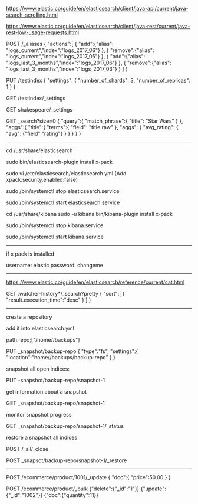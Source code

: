 https://www.elastic.co/guide/en/elasticsearch/client/java-api/current/java-search-scrolling.html

https://www.elastic.co/guide/en/elasticsearch/client/java-rest/current/java-rest-low-usage-requests.html



POST /_aliases
{
	"actions":[
		{
			"add":{"alias": "logs_current","index":"logs_2017_06"}
		},
		{
			"remove":{"alias": "logs_current","index":"logs_2017_05"}
		},
		{
			"add":{"alias": "logs_last_3_months","index":"logs_2017_06"}
		},
		{
			"remove":{"alias": "logs_last_3_months","index":"logs_2017_03"}
		}
	]
}

PUT /testindex
{
  "settings": {
    "number_of_shards": 3,
    "number_of_replicas": 1
  }
}

GET /testindex/_settings

GET shakespeare/_settings

GET _search?size=0
{
  "query":{
    "match_phrase":{
      "title": "Star Wars"
    }
  },
  "aggs":{
    "title":{
      "terms":{
        "field": "title.raw"
      },
      "aggs": {
        "avg_rating": {
          "avg": {"field":"rating"}
        }
      }
    }
  }
}

**********************************

cd /usr/share/elasticsearch

sudo bin/elasticsearch-plugin install x-pack

sudo vi /etc/elasticsearch/elasticsearch.yml
(Add xpack.security.enabled:false)

sudo /bin/systemctl stop elasticsearch.service

sudo /bin/systemctl start elasticsearch.service

cd /usr/share/kibana
sudo -u kibana bin/kibana-plugin install x-pack

sudo /bin/systemctl stop kibana.service

sudo /bin/systemctl start kibana.service


*************
if x pack is installed

username: elastic
password: changeme

*******************************

https://www.elastic.co/guide/en/elasticsearch/reference/current/cat.html

GET .watcher-history*/_search?pretty
{
  "sort":[
      {
        "result.execution_time":"desc"
      }
    ]
}
*******************************************

create a repository

add it into elasticsearch.yml

path.repo;["/home/<user>/backups"]

PUT _snapshot/backup-repo
{
	"type":"fs",
	"settings":{
		"location":"home/<user>/backups/backup-repo"
	}
}


snapshot all open indices:

PUT -snapshot/backup-repo/snapshot-1

get information about a snapshot

GET _snapshot/backup-repo/snapshot-1

monitor snapshot progress

GET _snapshot/backup-repo/snapshot-1/_status

restore a snapshot all indices

POST /_all/_close

POST _snapsot/backup-repo/snapshot-1/_restore

*****************************

POST /ecommerce/product/1001/_update
{
	"doc":{
		"price":50.00
	}
}	

POST /ecommerce/product/_bulk
{"delete":{"_id":"1"}}
{"update":{"_id":"1002"}}
{"doc":{"quantity":11}}


